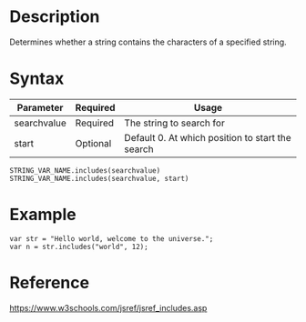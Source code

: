 # Description
Determines whether a string contains the characters of a specified string.

# Syntax
| Parameter | Required|Usage|
|-----------|---------|-----|
|searchvalue| Required| The string to search for|
|start	    | Optional| Default 0. At which position to start the search|
```
STRING_VAR_NAME.includes(searchvalue)
STRING_VAR_NAME.includes(searchvalue, start)
```

# Example
```
var str = "Hello world, welcome to the universe.";
var n = str.includes("world", 12);
```

# Reference
https://www.w3schools.com/jsref/jsref_includes.asp